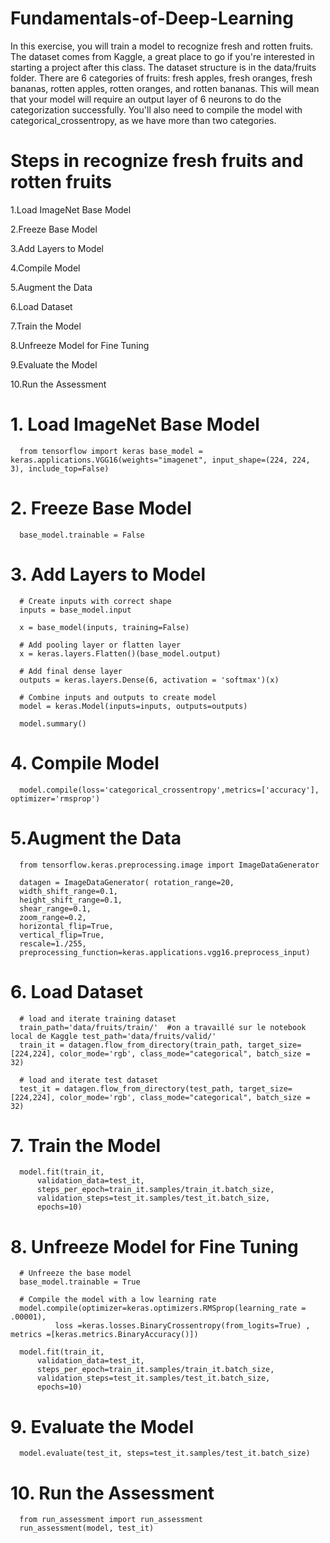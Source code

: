 # Fundamentals-of-Deep-Learning
  In this exercise, you will train a model to recognize fresh and rotten fruits. The dataset comes from Kaggle, a great place to go if you're interested in starting a project after this class. The dataset structure is in the data/fruits folder. There are 6 categories of fruits: fresh apples, fresh oranges, fresh bananas, rotten apples, rotten oranges, and rotten bananas. This will mean that your model will require an output layer of 6 neurons to do the categorization successfully. You'll also need to compile the model with categorical_crossentropy, as we have more than two categories.

# Steps in recognize fresh fruits and rotten fruits
  1.Load ImageNet Base Model
  
  2.Freeze Base Model
  
  3.Add Layers to Model
  
  4.Compile Model
  
  5.Augment the Data
  
  6.Load Dataset
  
  7.Train the Model
  
  8.Unfreeze Model for Fine Tuning
  
  9.Evaluate the Model
  
  10.Run the Assessment
  
# 1. Load ImageNet Base Model
      
      from tensorflow import keras base_model = keras.applications.VGG16(weights="imagenet", input_shape=(224, 224, 3), include_top=False)

# 2. Freeze Base Model
      
      base_model.trainable = False       

# 3. Add Layers to Model
      
      # Create inputs with correct shape
      inputs = base_model.input

      x = base_model(inputs, training=False)

      # Add pooling layer or flatten layer
      x = keras.layers.Flatten()(base_model.output)

      # Add final dense layer
      outputs = keras.layers.Dense(6, activation = 'softmax')(x)

      # Combine inputs and outputs to create model
      model = keras.Model(inputs=inputs, outputs=outputs)
      
      model.summary()

# 4. Compile Model
      
      model.compile(loss='categorical_crossentropy',metrics=['accuracy'], optimizer='rmsprop')

# 5.Augment the Data

      from tensorflow.keras.preprocessing.image import ImageDataGenerator

      datagen = ImageDataGenerator( rotation_range=20,
      width_shift_range=0.1,
      height_shift_range=0.1,
      shear_range=0.1,
      zoom_range=0.2,
      horizontal_flip=True,
      vertical_flip=True,
      rescale=1./255,  
      preprocessing_function=keras.applications.vgg16.preprocess_input)
      
# 6. Load Dataset

      # load and iterate training dataset
      train_path='data/fruits/train/'  #on a travaillé sur le notebook local de Kaggle test_path='data/fruits/valid/'
      train_it = datagen.flow_from_directory(train_path, target_size=[224,224], color_mode='rgb', class_mode="categorical", batch_size = 32)
      
      # load and iterate test dataset
      test_it = datagen.flow_from_directory(test_path, target_size=[224,224], color_mode='rgb', class_mode="categorical", batch_size = 32)
      
# 7. Train the Model
  
      model.fit(train_it,
          validation_data=test_it,
          steps_per_epoch=train_it.samples/train_it.batch_size,
          validation_steps=test_it.samples/test_it.batch_size,
          epochs=10)
# 8. Unfreeze Model for Fine Tuning

      # Unfreeze the base model
      base_model.trainable = True

      # Compile the model with a low learning rate
      model.compile(optimizer=keras.optimizers.RMSprop(learning_rate = .00001),
              loss =keras.losses.BinaryCrossentropy(from_logits=True) , metrics =[keras.metrics.BinaryAccuracy()])
      
      model.fit(train_it,
          validation_data=test_it,
          steps_per_epoch=train_it.samples/train_it.batch_size,
          validation_steps=test_it.samples/test_it.batch_size,
          epochs=10)
          
# 9. Evaluate the Model

      model.evaluate(test_it, steps=test_it.samples/test_it.batch_size)

# 10. Run the Assessment
      
      from run_assessment import run_assessment
      run_assessment(model, test_it)
      
